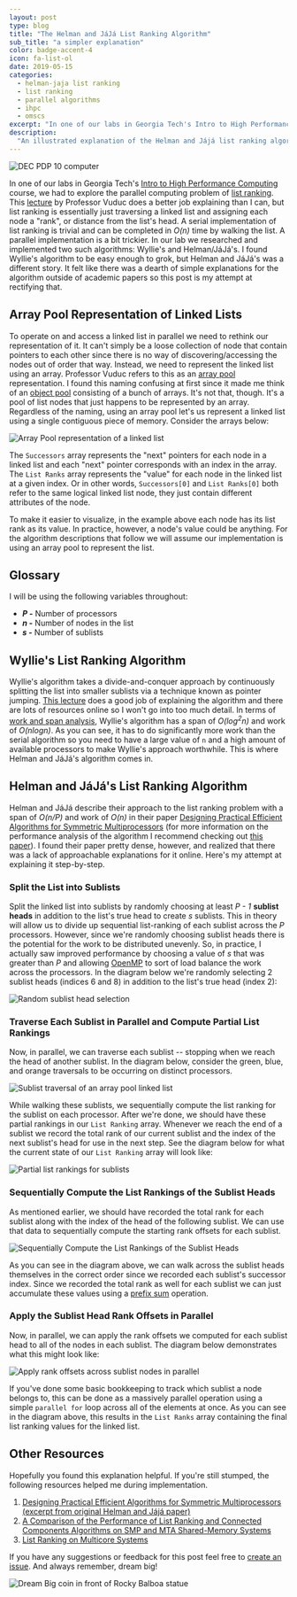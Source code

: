 ```yaml
---
layout: post
type: blog
title: "The Helman and JáJá List Ranking Algorithm"
sub_title: "a simpler explanation"
color: badge-accent-4
icon: fa-list-ol 
date: 2019-05-15
categories:
  - helman-jaja list ranking
  - list ranking
  - parallel algorithms
  - ihpc
  - omscs
excerpt: "In one of our labs in Georgia Tech's Intro to High Performance Computing course, we had to explore the parallel computing problem of list ranking. List ranking is essentially just traversing a linked list and assigning each node a \"rank\", or distance from the list's head. This post explores two parallel algorithms for list ranking -- Wylies's and Helman-Jájá."
description:
  "An illustrated explanation of the Helman and Jájá list ranking algorithm."
---
```


<div>
<img src="https://images.downey.io/blog/dec-pdp-10.jpg" alt="DEC PDP 10 computer">
</div>

In one of our labs in Georgia Tech's [Intro to High Performance Computing](https://www.omscs.gatech.edu/cse-6220-intro-hpc) course, we had to explore the parallel computing problem of [list ranking](https://en.wikipedia.org/wiki/List_ranking). This [lecture](https://www.youtube.com/watch?v=0m1VOexMhlw) by Professor Vuduc does a better job explaining than I can, but list ranking is essentially just traversing a linked list and assigning each node a "rank", or distance from the list's head. A serial implementation of list ranking is trivial and can be completed in _O(n)_ time by walking the list. A parallel implementation is a bit trickier. In our lab we researched and implemented two such algorithms: Wyllie's and Helman/JáJá's. I found Wyllie's algorithm to be easy enough to grok, but Helman and JáJá's was a different story. It felt like there was a dearth of simple explanations for the algorithm outside of academic papers so this post is my attempt at rectifying that.

## Array Pool Representation of Linked Lists

To operate on and access a linked list in parallel we need to rethink our representation of it. It can't simply be a loose collection of node that contain pointers to each other since there is no way of discovering/accessing the nodes out of order that way. Instead, we need to represent the linked list using an array. Professor Vuduc refers to this as an [array pool](https://www.youtube.com/watch?v=M4Zsh5OuB5Y) representation. I found this naming confusing at first since it made me think of an [object pool](https://en.wikipedia.org/wiki/Object_pool_pattern) consisting of a bunch of arrays. It's not that, though. It's a pool of list nodes that just happens to be represented by an array. Regardless of the naming, using an array pool let's us represent a linked list using a single contiguous piece of memory. Consider the arrays below:

<div>
<img class="image-frame" src="https://images.downey.io/diagrams/helman-jaja-5.png" alt="Array Pool representation of a linked list">
</div>

The `Successors` array represents the "next" pointers for each node in a linked list and each "next" pointer corresponds with an index in the array. The `List Ranks` array represents the "value" for each node in the linked list at a given index. Or in other words, `Successors[0]` and `List Ranks[0]` both refer to the same logical linked list node, they just contain different attributes of the node.

To make it easier to visualize, in the example above each node has its list rank as its value. In practice, however, a node's value could be anything. For the algorithm descriptions that follow we will assume our implementation is using an array pool to represent the list.

## Glossary
I will be using the following variables throughout:

* **_P_ -** Number of processors
* **_n_ -** Number of nodes in the list
* **_s_ -** Number of sublists

## Wyllie's List Ranking Algorithm

Wyllie's algorithm takes a divide-and-conquer approach by continuously splitting the list into smaller sublists via a technique known as pointer jumping. [This lecture](https://youtu.be/WWst31ORiDI) does a good job of explaining the algorithm and there are lots of resources online so I won't go into too much detail. In terms of [work and span analysis](https://en.wikipedia.org/wiki/Analysis_of_parallel_algorithms), Wyllie's algorithm has a span of _O(log<sup>2</sup>n)_ and work of _O(nlogn)_. As you can see, it has to do significantly more work than the serial algorithm so you need to have a large value of `n` and a high amount of available processors to make Wyllie's approach worthwhile. This is where Helman and JáJá's algorithm comes in.

## Helman and JáJá's List Ranking Algorithm

Helman and JáJá describe their approach to the list ranking problem with a span of _O(n/P)_ and work of _O(n)_ in their paper [Designing Practical Efficient Algorithms for Symmetric Multiprocessors](https://www.cc.gatech.edu/~bader/COURSES/UNM/ece638-Fall2004/papers/HJ99.pdf) (for more information on the performance analysis of the algorithm I recommend checking out [this paper](https://pdfs.semanticscholar.org/f95a/7864e95184180a6b55357149b3712b5aa73f.pdf)). I found their paper pretty dense, however, and realized that there was a lack of approachable explanations for it online. Here's my attempt at explaining it step-by-step.

### Split the List into Sublists

Split the linked list into sublists by randomly choosing at least _P - 1_ **sublist heads** in addition to the list's true head to create _s_ sublists. This in theory will allow us to divide up sequential list-ranking of each sublist across the _P_ processors. However, since we're randomly choosing sublist heads there is the potential for the work to be distributed unevenly. So, in practice, I actually saw improved performance by choosing a value of _s_ that was greater than _P_ and allowing [OpenMP](https://www.openmp.org/) to sort of load balance the work across the processors. In the diagram below we're randomly selecting 2 sublist heads (indices 6 and 8) in addition to the list's true head (index 2):

<div>
<img class="image-frame" src="https://images.downey.io/diagrams/helman-jaja-1.png" alt="Random sublist head selection">
</div>

### Traverse Each Sublist in Parallel and Compute Partial List Rankings

Now, in parallel, we can traverse each sublist -- stopping when we reach the head of another sublist. In the diagram below, consider the green, blue, and orange traversals to be occurring on distinct processors.

<div>
<img class="image-frame" src="https://images.downey.io/diagrams/helman-jaja-2.png" alt="Sublist traversal of an array pool linked list">
</div>

While walking these sublists, we sequentially compute the list ranking for the sublist on each processor. After we're done, we should have these partial rankings in our `List Ranking` array. Whenever we reach the end of a sublist we record the total rank of our current sublist and the index of the next sublist's head for use in the next step. See the diagram below for what the current state of our `List Ranking` array will look like:

<div>
<img class="image-frame" src="https://images.downey.io/diagrams/helman-jaja-3.png" alt="Partial list rankings for sublists">
</div>

### Sequentially Compute the List Rankings of the Sublist Heads
As mentioned earlier, we should have recorded the total rank for each sublist along with the index of the head of the following sublist. We can use that data to sequentially compute the starting rank offsets for each sublist.

<div>
<img class="image-frame" src="https://images.downey.io/diagrams/helman-jaja-6.png" alt="Sequentially Compute the List Rankings of the Sublist Heads">
</div>

As you can see in the diagram above, we can walk across the sublist heads themselves in the correct order since we recorded each sublist's successor index. Since we recorded the total rank as well for each sublist we can just accumulate these values using a [prefix sum](https://en.wikipedia.org/wiki/Prefix_sum) operation.

### Apply the Sublist Head Rank Offsets in Parallel
Now, in parallel, we can apply the rank offsets we computed for each sublist head to all of the nodes in each sublist. The diagram below demonstrates what this might look like:

<div>
<img class="image-frame" src="https://images.downey.io/diagrams/helman-jaja-4.png" alt="Apply rank offsets across sublist nodes in parallel">
</div>

If you've done some basic bookkeeping to track which sublist a node belongs to, this can be done as a massively parallel operation using a simple `parallel for` loop across all of the elements at once. As you can see in the diagram above, this results in the `List Ranks` array containing the final list ranking values for the linked list.

## Other Resources
Hopefully you found this explanation helpful. If you're still stumped, the following resources helped me during implementation.

1. [Designing Practical Efficient Algorithms for Symmetric Multiprocessors (excerpt from original Helman and Jájá paper)](https://www.cc.gatech.edu/~bader/COURSES/UNM/ece638-Fall2004/papers/HJ99.pdf)
2. [A Comparison of the Performance of List Ranking and
Connected Components Algorithms on SMP and MTA
Shared-Memory Systems](https://pdfs.semanticscholar.org/f95a/7864e95184180a6b55357149b3712b5aa73f.pdf)
3. [List Ranking on Multicore Systems](https://eprints.ucm.es/11387/1/HugoDocument.pdf)

If you have any suggestions or feedback for this post feel free to [create an issue](https://github.com/tcdowney/downey-io-jekyll/issues). And always remember, dream big!

<div>
<img src="https://images.downey.io/blog/dream-big.jpg" alt="Dream Big coin in front of Rocky Balboa statue">
</div>

